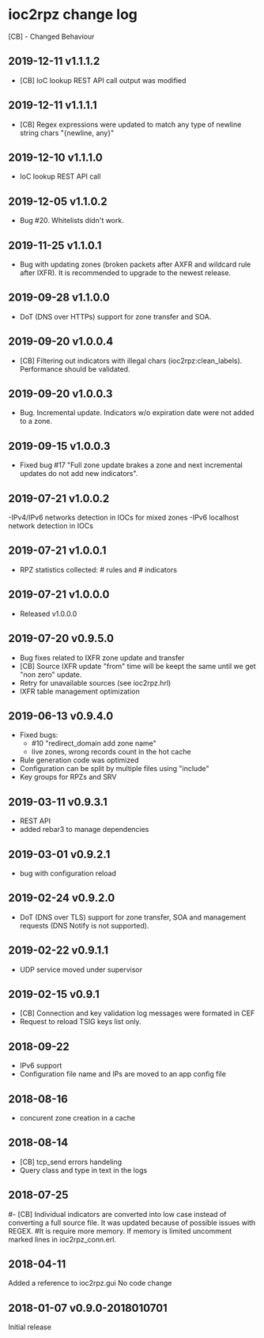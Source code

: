 # ioc2rpz change log
[CB] - Changed Behaviour
## 2019-12-11 v1.1.1.2
- [CB] IoC lookup REST API call output was modified

## 2019-12-11 v1.1.1.1
- [CB] Regex expressions were updated to match any type of newline string chars "{newline, any}"

## 2019-12-10 v1.1.1.0
- IoC lookup REST API call

## 2019-12-05 v1.1.0.2
- Bug #20. Whitelists didn't work.

## 2019-11-25 v1.1.0.1
- Bug with updating zones (broken packets after AXFR and wildcard rule after IXFR). It is recommended to upgrade to the newest release.

## 2019-09-28 v1.1.0.0
- DoT (DNS over HTTPs) support for zone transfer and SOA. 

## 2019-09-20 v1.0.0.4
- [CB] Filtering out indicators with illegal chars (ioc2rpz:clean_labels). Performance should be validated.

## 2019-09-20 v1.0.0.3
- Bug. Incremental update. Indicators w/o expiration date were not added to a zone.

## 2019-09-15 v1.0.0.3
- Fixed bug #17 "Full zone update brakes a zone and next incremental updates do not add new indicators". 

## 2019-07-21 v1.0.0.2
-IPv4/IPv6 networks detection in IOCs for mixed zones
-IPv6 localhost network detection in IOCs

## 2019-07-21 v1.0.0.1
- RPZ statistics collected: # rules and # indicators

## 2019-07-21 v1.0.0.0
- Released v1.0.0.0

## 2019-07-20 v0.9.5.0
- Bug fixes related to IXFR zone update and transfer
- [CB] Source IXFR update "from" time will be keept the same until we get "non zero" update.
- Retry for unavailable sources (see ioc2rpz.hrl)
- IXFR table management optimization

## 2019-06-13 v0.9.4.0
- Fixed bugs:
	- #10 "redirect_domain add zone name"
	- live zones, wrong records count in the hot cache
- Rule generation code was optimized
- Configuration can be split by multiple files using "include" 
- Key groups for RPZs and SRV

## 2019-03-11 v0.9.3.1
- REST API
- added rebar3 to manage dependencies

## 2019-03-01 v0.9.2.1
- bug with configuration reload

## 2019-02-24 v0.9.2.0
- DoT (DNS over TLS) support for zone transfer, SOA and management requests (DNS Notify is not supported).

## 2019-02-22 v0.9.1.1
- UDP service moved under supervisor

## 2019-02-15 v0.9.1
- [CB] Connection and key validation log messages were formated in CEF
- Request to reload TSIG keys list only.

## 2018-09-22
- IPv6 support
- Configuration file name and IPs are moved to an app config file

## 2018-08-16
- concurent zone creation in a cache

## 2018-08-14
- [CB] tcp_send errors handeling
- Query class and type in text in the logs

## 2018-07-25
#- [CB] Individual indicators are converted into low case instead of converting a full source file. It was updated because of possible issues with REGEX.
#It is require more memory. If memory is limited uncomment marked lines in ioc2rpz_conn.erl.

## 2018-04-11
Added a reference to ioc2rpz.gui
No code change

## 2018-01-07 v0.9.0-2018010701
Initial release